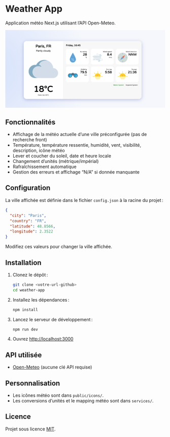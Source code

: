 # Weather App

Application météo Next.js utilisant l’API Open-Meteo.

![Screenshot](public/screenshot.png)

## Fonctionnalités

- Affichage de la météo actuelle d’une ville préconfigurée (pas de recherche front)
- Température, température ressentie, humidité, vent, visibilité, description, icône météo
- Lever et coucher du soleil, date et heure locale
- Changement d’unités (métrique/impérial)
- Rafraîchissement automatique
- Gestion des erreurs et affichage “N/A” si donnée manquante

## Configuration

La ville affichée est définie dans le fichier `config.json` à la racine du projet :

```json
{
  "city": "Paris",
  "country": "FR",
  "latitude": 48.8566,
  "longitude": 2.3522
}
```

Modifiez ces valeurs pour changer la ville affichée.

## Installation

1. Clonez le dépôt :
   ```sh
   git clone <votre-url-github>
   cd weather-app
   ```
2. Installez les dépendances :
   ```sh
   npm install
   ```
3. Lancez le serveur de développement :
   ```sh
   npm run dev
   ```
4. Ouvrez [http://localhost:3000](http://localhost:3000)

## API utilisée

- [Open-Meteo](https://open-meteo.com/) (aucune clé API requise)

## Personnalisation

- Les icônes météo sont dans `public/icons/`.
- Les conversions d’unités et le mapping météo sont dans `services/`.

## Licence

Projet sous licence [MIT](https://choosealicense.com/licenses/mit/).

